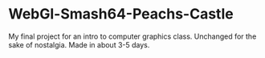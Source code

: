 # WebGl-Smash64-Peachs-Castle
My final project for an intro to computer graphics class.
Unchanged for the sake of nostalgia. Made in about 3-5 days.
